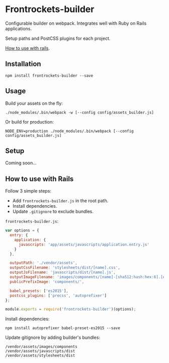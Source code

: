 # Frontrockets-builder

Configurable builder on webpack. Integrates well with Ruby on Rails applications.

Setup paths and PostCSS plugins for each project.

[How to use with rails](#how-to-use-with-rails).

## Installation

```
npm install frontrockets-builder --save
```

## Usage

Build your assets on the fly:

```
./node_modules/.bin/webpack -w [--config config/assets_builder.js]
```

Or build for production:

```
NODE_ENV=production ./node_modules/.bin/webpack [--config config/assets_builder.js]
```

## Setup

Coming soon...

## How to use with Rails

Follow 3 simple steps:

* Add `frontrockets-builder.js` in the root path.
* Install dependencies.
* Update `.gitignore` to exclude bundles.

`frontrockets-builder.js`:
```js
var options = {
  entry: {
    application: {
      javascripts: 'app/assets/javascripts/application.entry.js'
    }
  },

  outputPath: './vendor/assets',
  outputCssFilename: 'stylesheets/dist/[name].css',
  outputJsFilename: 'javascripts/dist/[name].js',
  outputImageFilename: 'images/components/[name]-[sha512:hash:hex:6].[ext]',
  publicPrefixImage: 'components/',

  babel_presets: ['es2015'],
  postcss_plugins: ['precss', 'autoprefixer']
};

module.exports = require('frontrockets-builder')(options);

```

Install dependencies:
```
npm install autoprefixer babel-preset-es2015 --save
```

Update gitignore by adding builder's bundles:
```
/vendor/assets/images/components
/vendor/assets/javascripts/dist
/vendor/assets/stylesheets/dist
```
